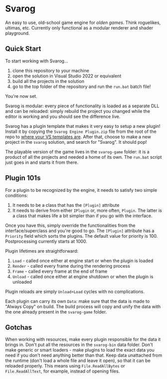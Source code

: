 # Svarog

An easy to use, old-school game engine for _olden games_. Think roguelikes, ultimas, etc. Currently only functional as a modular renderer and shader playground.

## Quick Start

To start working with Svarog...
1. clone this repository to your machine
2. open the solution in Visual Studio 2022 or equivalent
3. build all the projects in the solution
4. go to the top folder of the repository and run the `run.bat` batch file!

You're now set. 

Svarog is modular: every piece of functionality is loaded as a separate DLL and can be reloaded: simply rebuild the project you changed while the editor is working and you should see the difference live.

Svarog has a plugin template that makes it very easy to setup a new plugin! Install it by copying the `Svarog Engine Plugin.zip` file from the root of the repo to [where your VS templates are](https://learn.microsoft.com/en-us/visualstudio/ide/how-to-locate-and-organize-project-and-item-templates?view=vs-2022). After that, choose to make a new project in the `svarog` solution, and search for "Svarog". It should pop!

The playable version of the game lives in the `svarog-game` folder: it is a product of all the projects and needed a home of its own. The `run.bat` script just goes in and starts it from there.

## Plugin 101s

For a plugin to be recognized by the engine, it needs to satisfy two simple conditions:

1. It needs to be a class that has the `[Plugin]` attribute
2. It needs to derive from either `IPlugin` or, more often, `Plugin`. The latter is a class that makes life a bit simpler than if you go with the interface.

Once you have this, simply override the functionalities from the interface/superclass and you're good to go. 
The `[Plugin]` attribute has a `Priority` field which sorts the plugins. The default value for priority is 100. Postprocessing currently starts at 1000.

Plugin lifetimes are straightforward:

1. `Load` - called once either at engine start or when the plugin is loaded
2. `Render` - called every frame during the rendering process
3. `Frame` - called every frame at the end of frame
4. `Unload` - called once either at engine shutdown or when the plugin is unloaded

Plugin reloads are simply `Unload+Load` cycles with no complications.

Each plugin can carry its own `Data`: make sure that the data is made to "Always Copy" on build. The build process will copy and unify the data with the one already present in the `svarog-game` folder.

## Gotchas

When working with resources, make every plugin responsible for the data it brings in. Don't put all the resources in the `svarog-bin` data folder.
Don't make generic or smart loaders - make plugins to load the exact data you need if you don't need anything better than that.
Keep data unattached from the runtime (don't load a whole file and leave it open), so that it can be reloaded properly. This means using `File.ReadAllBytes` or `File.ReadAllText`, for example, instead of opening files.
